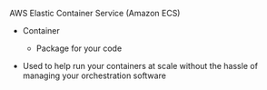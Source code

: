 AWS Elastic Container Service (Amazon ECS)

- Container
    
    - Package for your code
- Used to help run your containers at scale without the hassle of managing your orchestration software